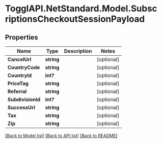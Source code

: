 # TogglAPI.NetStandard.Model.SubscriptionsCheckoutSessionPayload
## Properties

Name | Type | Description | Notes
------------ | ------------- | ------------- | -------------
**CancelUrl** | **string** |  | [optional] 
**CountryCode** | **string** |  | [optional] 
**CountryId** | **int?** |  | [optional] 
**PriceTag** | **string** |  | [optional] 
**Referral** | **string** |  | [optional] 
**SubdivisionId** | **int?** |  | [optional] 
**SuccessUrl** | **string** |  | [optional] 
**Tax** | **string** |  | [optional] 
**Zip** | **string** |  | [optional] 

[[Back to Model list]](../README.md#documentation-for-models) [[Back to API list]](../README.md#documentation-for-api-endpoints) [[Back to README]](../README.md)

